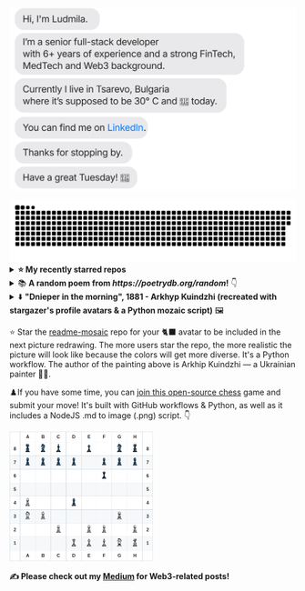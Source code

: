 [![](https://raw.githubusercontent.com/milaabl/milaabl/main/chat.svg)](https://www.linkedin.com/in/ludmila-a-dev/)

<!-- https://github.com/milaabl/milaabl/assets/86361434/c35b0e6f-acf0-435e-920d-b90faa4788ad -->

<img alt="Snake eating my contributions for breakfast🧉" src="https://raw.githubusercontent.com/milaabl/milaabl-readme/preview/github-contribution-grid-snake.svg" />

<details>
<summary>
  <strong>⭐ My recently starred repos </strong>
</summary>
  
<!-- Starred repos start -->
| Name | Url | Stars | Description |
| --- | --- |  --- |  --- |
| Seedifyfund/Seed-Staking-smart-contract|https://github.com/Seedifyfund/Seed-Staking-smart-contract|6||
| MerlinEgalite/hack-smart-contract|https://github.com/MerlinEgalite/hack-smart-contract|3|Smart contracts to practice your (WH) hacking skills.|
| rainbow-me/rainbowkit|https://github.com/rainbow-me/rainbowkit|1986|The best way to connect a wallet 🌈 🧰|
| Mean-Finance/aztec-connect-bridges|https://github.com/Mean-Finance/aztec-connect-bridges|1||
| Mean-Finance/dca-fe|https://github.com/Mean-Finance/dca-fe|12|Mean Finance FE Code repository|
| Mean-Finance/sdk|https://github.com/Mean-Finance/sdk|8|An SDK for all things Mean Finance (and more)|
| yocashofficial/play|https://github.com/yocashofficial/play|1||
| pyth-network/pyth-client-js|https://github.com/pyth-network/pyth-client-js|62|Javascript API for on-chain pyth account structure|
| uniwhale-io/trustwallet-assets|https://github.com/uniwhale-io/trustwallet-assets|1|A comprehensive, up-to-date collection of information about several thousands (!) of crypto tokens.|
| uniwhale-io/uniwhale-v1-contracts|https://github.com/uniwhale-io/uniwhale-v1-contracts|5|Trade BTC, ETH, and more with up to 200x leverage directly from your wallet|
| 0vm/0vm|https://github.com/0vm/0vm|13||
| Layr-Labs/eigenlayer-contracts|https://github.com/Layr-Labs/eigenlayer-contracts|245||
| Mean-Finance/dca-v2-core|https://github.com/Mean-Finance/dca-v2-core|40||
| Kwenta/reward-distributor|https://github.com/Kwenta/reward-distributor|2|SNX reward 'Distributooor' for futures testnet competition.|
| Uniswap/universal-router|https://github.com/Uniswap/universal-router|309|Uniswap's Universal Router for NFT and ERC20 swapping|
| Uniswap/v3-periphery|https://github.com/Uniswap/v3-periphery|1019|🦄 🦄 🦄 Peripheral smart contracts for interacting with Uniswap v3|
| Area-Technology/shields-contracts|https://github.com/Area-Technology/shields-contracts|35||
| Kwenta/radicle-interface|https://github.com/Kwenta/radicle-interface|1|Radicle web interface|
| Kwenta/kwenta|https://github.com/Kwenta/kwenta|106|A dApp enabling derivatives trading|
| vyperlang/vyper|https://github.com/vyperlang/vyper|4631|Pythonic Smart Contract Language for the EVM|
| andersonjoseph/shotbit|https://github.com/andersonjoseph/shotbit|16|Extract movie scenes/shots easily|
| laurent22/joplin|https://github.com/laurent22/joplin|37939|Joplin - the secure note taking and to-do app with synchronisation capabilities for Windows, macOS, Linux, Android and iOS.|
| PiSwapProtocol/PiSwap-core|https://github.com/PiSwapProtocol/PiSwap-core|4||
| NathajiM/TgTweetStreamer2|https://github.com/NathajiM/TgTweetStreamer2|1||
| NathajiM/Altrucoin|https://github.com/NathajiM/Altrucoin|2||
| Lendr-Network/dev-audit|https://github.com/Lendr-Network/dev-audit|1||
| cartesi/staking-pool|https://github.com/cartesi/staking-pool|7|PoS Staking Pools|
| ajna-finance/ajna-core|https://github.com/ajna-finance/ajna-core|26|Ajna Protocol core contracts|
| maticnetwork/contracts|https://github.com/maticnetwork/contracts|977|Smart contracts comprising the business logic of the Matic Network|
| eclipse-theia/theia|https://github.com/eclipse-theia/theia|18310|Eclipse Theia is a cloud & desktop IDE framework implemented in TypeScript.|

<!-- Starred repos end -->

</details>

<details>
  <summary>📚 <strong>A random poem from <em>https://poetrydb.org/random</em>!</strong> 👇 </summary>

<!-- Start poem -->
# 💮 France, the 18th year of These States. by *Walt Whitman*

<p>
    1<br/>A GREAT year and place;<br/>A harsh, discordant, natal scream out-sounding, to touch the mother’s heart closer<br/>    than<br/>  any yet.<br/><br/>I walk’d the shores of my Eastern Sea,<br/>Heard over the waves the little voice,<br/>Saw the divine infant, where she woke, mournfully wailing, amid the roar of cannon,<br/>    curses,<br/>  shouts, crash of falling buildings;<br/>Was not so sick from the blood in the gutters running—nor from the single corpses,<br/>    nor<br/>  those in heaps, nor those borne away in the tumbrils;<br/>Was not so desperate at the battues of death—was not so shock’d at the repeated<br/>  fusillades of the guns.<br/><br/>2<br/>Pale, silent, stern, what could I say to that long-accrued retribution?<br/>Could I wish humanity different?<br/>Could I wish the people made of wood and stone?<br/>Or that there be no justice in destiny or time?<br/><br/>3<br/>O Liberty! O mate for me!<br/>Here too the blaze, the grape-shot and the axe, in reserve, to fetch them out in case of<br/>    need;<br/>Here too, though long represt, can never be destroy’d;<br/>Here too could rise at last, murdering and extatic;<br/>Here too demanding full arrears of vengeance.<br/><br/>4<br/>Hence I sign this salute over the sea,<br/>And I do not deny that terrible red birth and baptism,<br/>But remember the little voice that I heard wailing—and wait with perfect trust, no<br/>    matter<br/>  how long;<br/>And from to-day, sad and cogent, I maintain the bequeath’d cause, as for all lands,<br/>And I send these words to Paris with my love,<br/>And I guess some chansonniers there will understand them,<br/>For I guess there is latent music yet in France—floods of it;<br/>O I hear already the bustle of instruments—they will soon be drowning all that would<br/>  interrupt them;<br/>O I think the east wind brings a triumphal and free march,<br/>It reaches hither—it swells me to joyful madness,<br/>I will run transpose it in words, to justify it,<br/>I will yet sing a song for you, MA FEMME.
</p>

***
<!-- End poem -->
</details>

<details>
<summary>
  ⬇️ <strong>"Dnieper in the morning", 1881 - Arkhyp Kuindzhi (recreated with stargazer's profile avatars & a Python mozaic script)</strong> 🖼️
</summary>

<img width="49%" src="https://raw.githubusercontent.com/milaabl/readme-mosaic/main/data/input.jpg" alt="Original picture"/>
<img width="49%" src="https://raw.githubusercontent.com/milaabl/readme-mosaic/main/data/output.jpg" alt="Output picture"/>
<img width="70%" src="https://raw.githubusercontent.com/milaabl/readme-mosaic/main/data/output.gif" alt="Output GIF"/>
</details>

⭐ Star the [readme-mosaic](https://github.com/milaabl/readme-mosaic) repo for your 🐈‍⬛ avatar to be included in the next picture redrawing. The more users star the repo, the more realistic the picture will look like because the colors will get more diverse. It's a Python workflow. The author of the painting above is Arkhip Kuindzhi — a Ukrainian painter 💙💛.

♟️If you have some time, you can [join this open-source chess](https://github.com/milaabl/readme-chess) game and submit your move! It's built with GitHub workflows & Python, as well as it includes a NodeJS .md to image (.png) script. 👇

<a href="https://github.com/milaabl/readme-chess/blob/master/README.md"><img src="https://raw.githubusercontent.com/milaabl/readme-chess/master/chess.png" alt="README chess dynamic game preview" width="50%" /></a>

<strong>✍️ Please check out my <a href="https://medium.com/@milaabl2405">Medium</a> for Web3-related posts!</strong>
